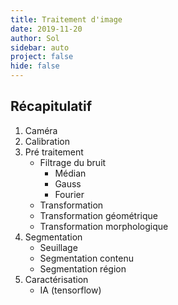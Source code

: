 ```yaml
---
title: Traitement d'image
date: 2019-11-20
author: Sol
sidebar: auto
project: false
hide: false
---
```


## Récapitulatif

1. Caméra
2. Calibration
3. Pré traitement
    * Filtrage du bruit
      * Médian
      * Gauss
      * Fourier
    * Transformation
    * Transformation géométrique
    * Transformation morphologique
4. Segmentation
    * Seuillage
    * Segmentation contenu
    * Segmentation région
5. Caractérisation
    * IA (tensorflow)

